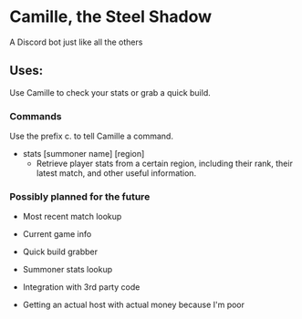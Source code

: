 # Camille, the Steel Shadow
A Discord bot just like all the others
 
## Uses:
Use Camille to check your stats or grab a quick build.

### Commands
Use the prefix c. to tell Camille a command.
- stats [summoner name] [region]
    - Retrieve player stats from a certain region, including their rank, their latest match, and other useful information.

    
### Possibly planned for the future
- Most recent match lookup
- Current game info
- Quick build grabber
- Summoner stats lookup

- Integration with 3rd party code
- Getting an actual host with actual money because I'm poor